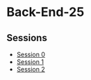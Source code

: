 # Back-End-25

## Sessions 
- [Session 0](./slides/Session-0/Slides.md)
- [Session 1](./session-materials/Session%201/session1.md)
- [Session 2](./session-materials/Session%202/session2.md)